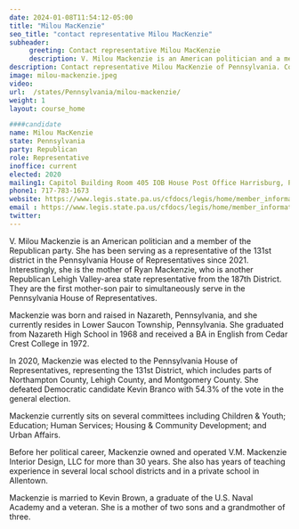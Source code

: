```yaml
---
date: 2024-01-08T11:54:12-05:00
title: "Milou MacKenzie"
seo_title: "contact representative Milou MacKenzie"
subheader:
     greeting: Contact representative Milou MacKenzie
     description: V. Milou Mackenzie is an American politician and a member of the Republican party. She has been serving as a representative of the 131st district in the Pennsylvania House of Representatives since 2021.
description: Contact representative Milou MacKenzie of Pennsylvania. Contact information for Milou MacKenzie includes email address, phone number, and mailing address.
image: milou-mackenzie.jpeg
video:
url:  /states/Pennsylvania/milou-mackenzie/
weight: 1
layout: course_home

####candidate
name: Milou MacKenzie
state: Pennsylvania
party: Republican
role: Representative
inoffice: current
elected: 2020
mailing1: Capitol Building Room 405 IOB House Post Office Harrisburg, PA 17120
phone1: 717-783-1673
website: https://www.legis.state.pa.us/cfdocs/legis/home/member_information/House_bio.cfm?id=1909/
email : https://www.legis.state.pa.us/cfdocs/legis/home/member_information/House_bio.cfm?id=1909/
twitter:
---
```


V. Milou Mackenzie is an American politician and a member of the Republican party. She has been serving as a representative of the 131st district in the Pennsylvania House of Representatives since 2021. Interestingly, she is the mother of Ryan Mackenzie, who is another Republican Lehigh Valley-area state representative from the 187th District. They are the first mother-son pair to simultaneously serve in the Pennsylvania House of Representatives.

Mackenzie was born and raised in Nazareth, Pennsylvania, and she currently resides in Lower Saucon Township, Pennsylvania. She graduated from Nazareth High School in 1968 and received a BA in English from Cedar Crest College in 1972.

In 2020, Mackenzie was elected to the Pennsylvania House of Representatives, representing the 131st District, which includes parts of Northampton County, Lehigh County, and Montgomery County. She defeated Democratic candidate Kevin Branco with 54.3% of the vote in the general election.

Mackenzie currently sits on several committees including Children & Youth; Education; Human Services; Housing & Community Development; and Urban Affairs.

Before her political career, Mackenzie owned and operated V.M. Mackenzie Interior Design, LLC for more than 30 years. She also has years of teaching experience in several local school districts and in a private school in Allentown.

Mackenzie is married to Kevin Brown, a graduate of the U.S. Naval Academy and a veteran. She is a mother of two sons and a grandmother of three.
